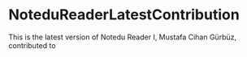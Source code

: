 # NoteduReaderLatestContribution
This is the latest version of Notedu Reader I, Mustafa Cihan Gürbüz, contributed to
